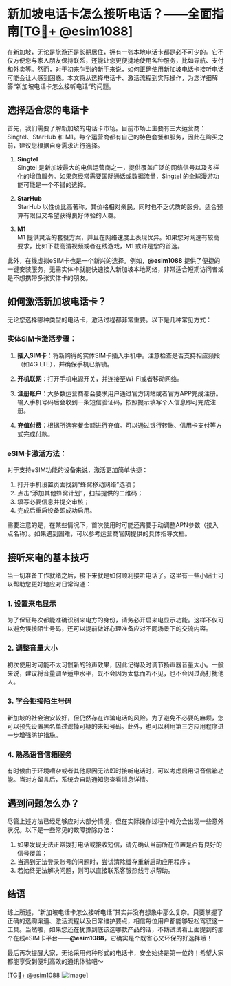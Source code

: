 # 新加坡电话卡怎么接听电话？——全面指南[[TG💪+ @esim1088](https://t.me/s/esim1088)]

在新加坡，无论是旅游还是长期居住，拥有一张本地电话卡都是必不可少的。它不仅方便您与家人朋友保持联系，还能让您更便捷地使用各种服务，比如导航、支付和外卖等。然而，对于初来乍到的新手来说，如何正确使用新加坡电话卡接听电话可能会让人感到困惑。本文将从选择电话卡、激活流程到实际操作，为您详细解答“新加坡电话卡怎么接听电话”的问题。

## 选择适合您的电话卡

首先，我们需要了解新加坡的电话卡市场。目前市场上主要有三大运营商：Singtel、StarHub 和 M1。每个运营商都有自己的特色套餐和服务，因此在购买之前，建议您根据自身需求进行选择。

1. **Singtel**  
   Singtel 是新加坡最大的电信运营商之一，提供覆盖广泛的网络信号以及多样化的增值服务。如果您经常需要国际通话或数据流量，Singtel 的全球漫游功能可能是一个不错的选择。

2. **StarHub**  
   StarHub 以性价比高著称，其价格相对亲民，同时也不乏优质的服务。适合预算有限但又希望获得良好体验的人群。

3. **M1**  
   M1 提供灵活的套餐方案，并且在网络速度上表现优异。如果您对网速有较高要求，比如下载高清视频或者在线游戏，M1 或许是您的首选。

此外，在线虚拟eSIM卡也是一个新兴的选择。例如，**@esim1088** 提供了便捷的一键安装服务，无需实体卡就能快速接入新加坡本地网络，非常适合短期访问者或是不想携带多张实体卡的朋友。

## 如何激活新加坡电话卡？

无论您选择哪种类型的电话卡，激活过程都非常重要。以下是几种常见方式：

### 实体SIM卡激活步骤：
1. **插入SIM卡**：将新购得的实体SIM卡插入手机中。注意检查是否支持相应频段（如4G LTE），并确保手机已解锁。
   
2. **开机联网**：打开手机电源开关，并连接至Wi-Fi或者移动网络。

3. **注册账户**：大多数运营商都会要求用户通过官方网站或者官方APP完成注册。输入手机号码后会收到一条短信验证码，按照提示填写个人信息即可完成注册。

4. **充值付费**：根据所选套餐金额进行充值。可以通过银行转账、信用卡支付等方式完成付款。

### eSIM卡激活方法：
对于支持eSIM功能的设备来说，激活更加简单快捷：
1. 打开手机设置页面找到“蜂窝移动网络”选项；
2. 点击“添加其他蜂窝计划”，扫描提供的二维码；
3. 填写必要信息并提交审核；
4. 完成后重启设备即成功启用。

需要注意的是，在某些情况下，首次使用时可能还需要手动调整APN参数（接入点名称）。如果遇到困难，可以参考运营商官网提供的具体指导文档。

## 接听来电的基本技巧

当一切准备工作就绪之后，接下来就是如何顺利接听电话了。这里有一些小贴士可以帮助您更好地应对日常沟通：

### 1. 设置来电显示
为了保证每次都能准确识别来电方的身份，请务必开启来电显示功能。这样不仅可以避免误接陌生号码，还可以提前做好心理准备应对不同场景下的交流内容。

### 2. 调整音量大小
初次使用时可能不太习惯新的铃声效果，因此记得及时调节扬声器音量大小。一般来说，建议将音量调至适中水平，既不会因为太低而听不见，也不会因过高打扰他人。

### 3. 学会拒接陌生号码
新加坡的社会治安较好，但仍然存在诈骗电话的风险。为了避免不必要的麻烦，您可以预先设置黑名单过滤掉可疑的未知号码。此外，也可以利用第三方应用程序进一步增强防护措施。

### 4. 熟悉语音信箱服务
有时候由于环境嘈杂或者其他原因无法即时接听电话时，可以考虑启用语音信箱功能。当对方留言后，系统会自动通知您查看消息详情。

## 遇到问题怎么办？

尽管上述方法已经足够应对大部分情况，但在实际操作过程中难免会出现一些意外状况。以下是一些常见的故障排除办法：

1. 如果发现无法正常拨打电话或接收短信，请先确认当前所在位置是否有良好的信号覆盖；
2. 当遇到无法登录账号的问题时，尝试清除缓存重新启动应用程序；
3. 若始终无法解决问题，则可以直接联系客服热线寻求帮助。

## 结语

综上所述，“新加坡电话卡怎么接听电话”其实并没有想象中那么复杂。只要掌握了正确的选购渠道、激活流程以及日常维护要点，相信每位用户都能够轻松驾驭这一工具。当然啦，如果您还在犹豫到底该选哪款产品的话，不妨试试看上面提到的那个在线eSIM卡平台——**@esim1088**，它确实是个既省心又环保的好选择哦！

最后再次提醒大家，无论采用何种形式的电话卡，安全始终是第一位的！希望大家都能享受到便利高效的通讯体验吧～  

[[TG💪+ @esim1088](https://t.me/s/esim1088) ![Image](https://i.postimg.cc/4NQfJmqS/Snipaste-2025-05-13-00-14-12.png)]